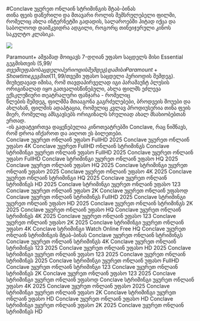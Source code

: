 #Conclave უყურეთ ონლაინ სტრიმინგის შტაბ-ბინას  
თინა ფეის დაწერილი და მთავარი როლის შემსრულებელი ფილმი, რომელიც ახლა ინტერნეტში გადადის, სალაროებში ჰიტად იქცა და საბოლოოდ დაიმკვიდრა ადგილი, როგორც თინეიჯერული კინოს საკულტო კლასიკა.  
  
[![](https://i.imgur.com/qSNzIqt.png)](https://movie.rssnews.media/xsmTFInn.php)  
  
Paramount+ ამჟამად მოიცავს 7-დღიან უფასო საცდელს მისი Essential გეგმისთვის (5,99$/თვეში უფასო საცდელი პერიოდის შემდეგ) და მისი Paramount+ Showtime გეგმით (11,99$/თვეში უფასო საცდელი პერიოდის შემდეგ).  
მიუხედავად იმისა, რომ თავდაპირველად იგი პარამაუნტ პლუსის ორიგინალად იყო გათვალისწინებული, ახლა ფილმს ეძლევა ექსკლუზიური თეატრალური ფანჯარა - რომელიც  
წლების შემდეგ, ფილმმა შთააგონა გაგრძელებები, ბროდვეის შოუები და ახლახან, ფილმის ადაპტაცია, რომელიც კვლავ პროდიუსერია თინა ფეის მიერ, რომელიც ამსგავსებს ორიგინალს სრულიად ახალ მსახიობებთან ერთად.  
-ის გადატვირთვა დაყენებულია კინოთეატრებში Conclave, რაც ნიშნავს, რომ დროა იჩქაროთ და აიღოთ ეს ბილეთები.  
Conclave უყურეთ ონლაინ უფასო FullHD 2025
Conclave უყურეთ ონლაინ უფასო 4K
Conclave უყურეთ FullHD ონლაინ სტრიმინგს
Conclave სტრიმინგი უყურეთ ონლაინ უფასო FullHD 2025
Conclave უყურეთ ონლაინ უფასო FullHD
Conclave სტრიმინგი უყურეთ ონლაინ უფასო HQ 2025
Conclave უყურეთ ონლაინ უფასო HQ 2025
Conclave სტრიმინგი უყურეთ ონლაინ უფასო 2025
Conclave უყურეთ ონლაინ უფასო 4K 2025
Conclave უყურეთ ონლაინ სტრიმინგი HQ 2025
Conclave უყურეთ ონლაინ სტრიმინგს HD 2025
Conclave სტრიმინგი უყურეთ ონლაინ უფასო 123
Conclave უყურეთ ონლაინ უფასო 2K
Conclave უყურეთ ონლაინ უფასოდ
Conclave უყურეთ ონლაინ სტრიმინგს FullHD 2025
Conclave სტრიმინგი უყურეთ ონლაინ უფასო HD 2025
Conclave უყურეთ ონლაინ სტრიმინგს 2K 2025
Conclave უყურეთ ონლაინ უფასო HQ
Conclave უყურეთ ონლაინ სტრიმინგს 4K 2025
Conclave უყურეთ ონლაინ უფასო 123
Conclave უყურეთ ონლაინ უფასო 2K 2025
Conclave სტრიმინგი უყურეთ ონლაინ უფასო 4K
Conclave სტრიმინგი Watch Online Free HQ
Conclave უყურეთ ონლაინ სტრიმინგის შტაბ-ბინას
Conclave უყურეთ ონლაინ სტრიმინგს
Conclave უყურეთ ონლაინ სტრიმინგს 4K
Conclave უყურეთ ონლაინ სტრიმინგს 123 2025
Conclave უყურეთ ონლაინ უფასო HD 2025
Conclave სტრიმინგი უყურეთ ონლაინ უფასო 123 2025
Conclave უყურეთ ონლაინ სტრიმინგს 2025
Conclave სტრიმინგი უყურეთ ონლაინ უფასო FullHD
Conclave უყურეთ ონლაინ სტრიმინგი 123
Conclave უყურეთ ონლაინ სტრიმინგს 2K
Conclave უყურეთ ონლაინ უფასო 123 2025
Conclave სტრიმინგი უყურეთ ონლაინ უფასოდ
Conclave სტრიმინგი უყურეთ ონლაინ უფასო 4K 2025
Conclave უყურეთ ონლაინ უფასო 2025
Conclave სტრიმინგი უყურეთ ონლაინ უფასო 2K
Conclave სტრიმინგი უყურეთ ონლაინ უფასო HD
Conclave უყურეთ ონლაინ უფასო HD
Conclave სტრიმინგი უყურეთ ონლაინ უფასო 2K 2025
Conclave უყურეთ ონლაინ სტრიმინგს HD